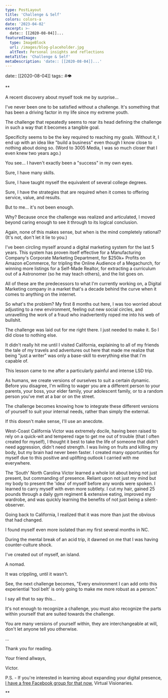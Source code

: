 ```yaml
---
type: PostLayout
title: 'Challenge & Self'
colors: colors-a
date: '2023-04-02'
excerpt: >-
  date:: [[2020-08-04]]...
featuredImage:
  type: ImageBlock
  url: /images/blog-placeholder.jpg
  altText: Personal insights and reflections
metaTitle: 'Challenge & Self'
metaDescription: 'date:: [[2020-08-04]]...'
---
```


date:: [[2020-08-04]]
tags:: #👁 

**

A recent discovery about myself took me by surprise...

I've never been one to be satisfied without a challenge. It's something that has been a driving factor in my life since my extreme youth.

The challenge that repeatedly seems to rear its head defining the challenge in such a way that it becomes a tangible goal.

  

Specificity seems to be the key required to reaching my goals. Without it, I end up with an idea like "build a business" even though I know close to nothing about doing so. (Word to 3005 Media, I was so much closer that I even knew two years ago.)

  

You see... I haven't exactly been a "success" in my own eyes. 

  

Sure, I have many skills.

  

Sure, I have taught myself the equivalent of several college degrees.

  

Sure, I have the strategies that are required when it comes to offering service, value, and results.

  

But to me... it's not been enough.

  

Why? Because once the challenge was realized and articulated, I moved beyond caring enough to see it through to its logical conclusion.

  

Again, none of this makes sense, but when is the mind completely rational? (It's not, don't let it lie to you.)

  

I've been circling myself around a digital marketing system for the last 5 years. This system has proven itself effective for a Manufacturing Company's Corporate Marketing Department, for $250k+ Profits on Amazon eCommerce, for tripling the Online Audience of a Megachurch, for winning more listings for a Self-Made Realtor, for extracting a curriculum out of a Astronomer (so he may teach others), and the list goes on.

  

All of these are the predecessors to what I'm currently working on, a Digital Marketing company in a market that's a decade behind the curve when it comes to anything on the internet. 

  

So what's the problem? My first 8 months out here, I was too worried about adjusting to a new environment, feeling out new social circles, and unravelling the work of a fraud who inadvertently roped me into his web of bullshit.

  

The challenge was laid out for me right there. I just needed to make it. So I did close to nothing else. 

  

It didn't really hit me until I visited California, explaining to all of my friends the tale of my travels and adventures out here that made me realize that being "just a writer" was only a base-skill to everything else that I'm capable of.

  

This lesson came to me after a particularly painful and intense LSD trip.

  

As humans, we create versions of ourselves to suit a certain dynamic. Before you disagree, I'm willing to wager you are a different person to your parents, your boss, your elder family, your adolescent family, or to a random person you've met at a bar or on the street.

  

The challenge becomes knowing how to integrate these different versions of yourself to suit your internal needs, rather than simply the external.

  

If this doesn't make sense, I'll use an anecdote.

  

West-Coast California Victor was extremely docile, having been raised to rely on a quick-wit and tempered rage to get me out of trouble (that I often created for myself), I thought it best to take the life of someone that didn't need aggression, didn't need strength. I was living on fruits and killing my body, but my brain had never been faster. I created many opportunities for myself due to this positive and uplifting outlook I carried with me everywhere. 

  

The 'South' North Carolina Victor learned a whole lot about being not just present, but commanding of presence. Reliant upon not just my mind but my body to present the 'idea' of myself before any words were spoken. I learned to carry myself with even more subtlety. I cut my hair, gained 25 pounds through a daily gym regiment & extensive eating, improved my wardrobe, and was quickly learning the benefits of not just being a silent-observer.

  

Going back to California, I realized that it was more than just the obvious that had changed. 

  

I found myself even more isolated than my first several months in NC. 

  

During the mental break of an acid trip, it dawned on me that I was having counter-culture shock.

  

I've created out of myself, an island.

  

A nomad.

  

It was crippling, until it wasn't.

  

See, the next challenge becomes, "Every environment I can add onto this experiential 'tool belt' is only going to make me more robust as a person."

  

I say all that to say this...

  

It's not enough to recognize a challenge, you must also recognize the parts within yourself that are suited towards the challenge.

  

You are many versions of yourself within, they are interchangeable at will, don't let anyone tell you otherwise.

  

...

  

Thank you for reading.

  

Your friend allways,

  

Victor.

  

P.S. - If you're interested in learning about expanding your digital presence, [I have a free Facebook group for that now](https://www.facebook.com/groups/virtualvisionaries), Virtual Visionaries.

**